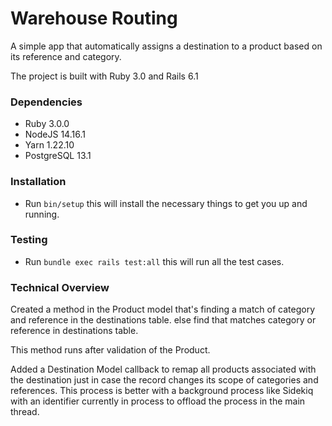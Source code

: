 # Warehouse Routing

A simple app that automatically assigns a destination to a product based on its reference and category.

The project is built with Ruby 3.0 and Rails 6.1

### Dependencies

* Ruby 3.0.0
* NodeJS 14.16.1
* Yarn 1.22.10
* PostgreSQL 13.1

### Installation

* Run `bin/setup` this will install the necessary things to get you up and running.

### Testing

* Run `bundle exec rails test:all` this will run all the test cases.

### Technical Overview

Created a method in the Product model that's finding a match of category and reference in the destinations table. else find that matches category or reference in destinations table.

This method runs after validation of the Product.

Added a Destination Model callback to remap all products associated with the destination just in case the record changes its scope of categories and references. This process is better with a background process like Sidekiq with an identifier currently in process to offload the process in the main thread.
